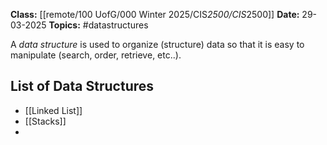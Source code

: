 **Class:** [[remote/100 UofG/000 Winter 2025/CIS*2500/CIS*2500]]
**Date:** 29-03-2025
**Topics:** #datastructures 

A *data structure* is used to organize (structure) data so that it is easy to manipulate (search, order, retrieve, etc..).
## List of Data Structures
- [[Linked List]]
- [[Stacks]]
- 
